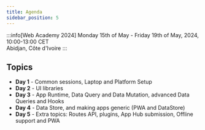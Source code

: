 ```yaml
---
title: Agenda
sidebar_position: 5
---
```


:::info[Web Academy 2024]
Monday 15th of May - Friday 19th of May, 2024, 10:00-13:00 CET<br/>
Abidjan, Côte d'Ivoire
:::

## Topics

- **Day 1** - Common sessions, Laptop and Platform Setup
- **Day 2** - UI libraries
- **Day 3** - App Runtime, Data Query and Data Mutation, advanced Data Queries and Hooks
- **Day 4** - Data Store, and making apps generic (PWA and DataStore)
- **Day 5** - Extra topics: Routes API, plugins, App Hub submission, Offline support and PWA 







